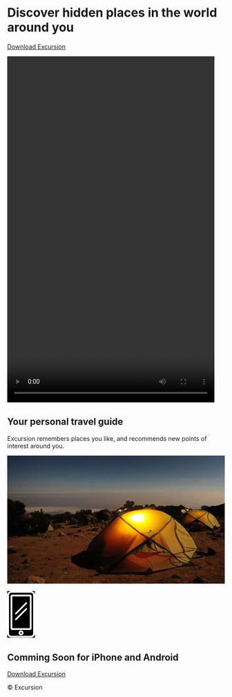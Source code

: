 <html lang="en">
<head>
    <link rel="stylesheet" type="text/css" href="style.css">
    <meta charset="UTF-8">
    <meta name="viewport" content="width=device-width, initial-scale=1.0">
    <title>Excursions</title>
</head>
  
<body>
    <h1>Discover hidden places in the world around you</h1>
    <a href="#" class="download">Download Excursion</a>
    <p>
        <video width="480" height="800" autoplay>
            <source src="video/excursion.mp4" type="video/mp4">
            <source src="video/excursion.ogg" type="video/ogg">
            Your browser does not support the video tag.
        </video>
    </p>
    <h2>Your personal travel guide</h2>
    <p>Excursion remembers places you like, and recommends new points of interest around you.</p>
    <p><img src="images/camp.jpg"></p>
    <p><img src="images/phone.png"></p>
    <h2>Comming Soon for iPhone and Android</h2>
    <a href="#" class="download">Download Excursion</a>
    <p class="footer">&copy; Excursion</p>
</body>  
</html>
